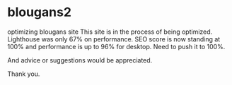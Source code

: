 # blougans2
optimizing blougans site
This site is in the process of being optimized. Lighthouse was only 67% on performance.
SEO score is now standing at 100% and performance is up to 96% for desktop.
Need to push it to 100%.

And advice or suggestions would be appreciated.

Thank you.
